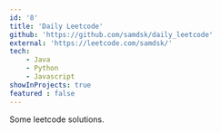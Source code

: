 ```yaml
---
id: '8'
title: 'Daily Leetcode'
github: 'https://github.com/samdsk/daily_leetcode'
external: 'https://leetcode.com/samdsk/'
tech:
    - Java
    - Python
    - Javascript
showInProjects: true
featured : false
---
```

Some leetcode solutions.